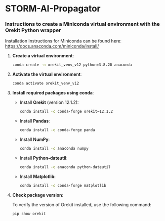 
# STORM-AI-Propagator

### Instructions to create a Miniconda virtual environment with the Orekit Python wrapper

Installation Instructions for Miniconda can be found here: https://docs.anaconda.com/miniconda/install/

1. **Create a virtual environment**:

   ```bash
   conda create -n orekit_venv_v12 python=3.8.20 anaconda
   ```

2. **Activate the virtual environment**:

   ```bash
   conda activate orekit_venv_v12
   ```

3. **Install required packages using conda**:

   - Install **Orekit** (version 12.1.2):
     ```bash
     conda install -c conda-forge orekit=12.1.2
     ```

   - Install **Pandas**:
     ```bash
     conda install -c conda-forge panda
     ```

   - Install **NumPy**:
     ```bash
     conda install -c anaconda numpy
     ```

   - Install **Python-dateutil**:
     ```bash
     conda install -c anaconda python-dateutil
     ```

   - Install **Matplotlib**:
     ```bash
     conda install -c conda-forge matplotlib
     ```

4. **Check package version**:

   To verify the version of Orekit installed, use the following command:

   ```bash
   pip show orekit
   ```


